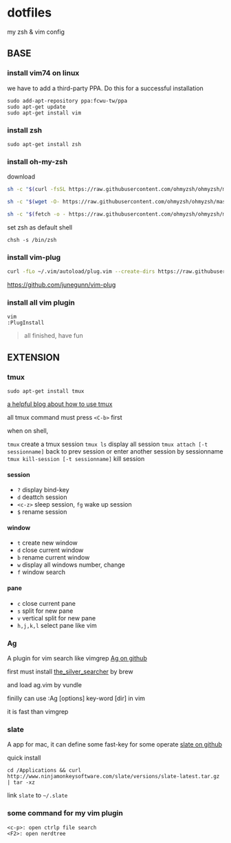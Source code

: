 dotfiles
========

my zsh &amp; vim config

## BASE

### install vim74 on linux

we have to add a third-party PPA. Do this for a successful installation

    sudo add-apt-repository ppa:fcwu-tw/ppa
    sudo apt-get update
    sudo apt-get install vim

### install zsh

    sudo apt-get install zsh

### install oh-my-zsh

download

```sh
sh -c "$(curl -fsSL https://raw.githubusercontent.com/ohmyzsh/ohmyzsh/master/tools/install.sh)"

sh -c "$(wget -O- https://raw.githubusercontent.com/ohmyzsh/ohmyzsh/master/tools/install.sh)"

sh -c "$(fetch -o - https://raw.githubusercontent.com/ohmyzsh/ohmyzsh/master/tools/install.sh)"
```


set zsh as default shell

    chsh -s /bin/zsh

### install vim-plug

```sh
curl -fLo ~/.vim/autoload/plug.vim --create-dirs https://raw.githubusercontent.com/junegunn/vim-plug/master/plug.vim
```

https://github.com/junegunn/vim-plug

### install all vim plugin

    vim
    :PlugInstall

> all finished, have fun

## EXTENSION

### tmux

    sudo apt-get install tmux
    
[a helpful blog about how to use tmux](http://foocoder.com/blog/zhong-duan-huan-jing-zhi-tmux.html/)

all tmux command must press `<C-b>` first

when on shell, 

`tmux` create a tmux session
`tmux ls` display all session
`tmux attach [-t sessionname]` back to prev session or enter another session by sessionname
`tmux kill-session [-t sessionname]` kill session

#### session

* `?` display bind-key
* `d` deattch session
* `<c-z>` sleep session, `fg` wake up session
* `$` rename session

#### window

* `t` create new window
* `d` close current window
* `b` rename current window
* `w` display all windows number, change
* `f` window search

#### pane
* `c` close current pane
* `s` split for new pane
* `v` vertical split for new pane
* `h,j,k,l` select pane like vim

### Ag
A plugin for vim search like vimgrep [Ag on github](https://github.com/rking/ag.vim)

first must install [the_silver_searcher](https://github.com/ggreer/the_silver_searcher) by brew

and load ag.vim by vundle

finilly can use :Ag [options] key-word [dir] in vim

it is fast than vimgrep

### slate

A app for mac, it can define some fast-key for some operate [slate on github](https://github.com/jigish/slate)

quick install

    cd /Applications && curl http://www.ninjamonkeysoftware.com/slate/versions/slate-latest.tar.gz | tar -xz

link `slate` to `~/.slate`

### some command for my vim plugin
    
    <c-p>: open ctrlp file search
    <F2>: open nerdtree 
